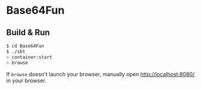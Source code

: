 # Base64Fun #

## Build & Run ##

```sh
$ cd Base64Fun
$ ./sbt
> container:start
> browse
```

If `browse` doesn't launch your browser, manually open [http://localhost:8080/](http://localhost:8080/) in your browser.
